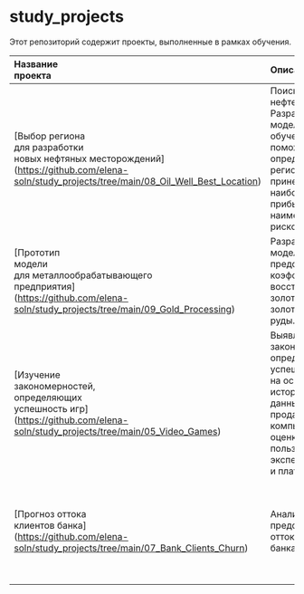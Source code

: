 # study_projects

Этот репозиторий содержит проекты, выполненные в рамках обучения.
 
|**Название <br /> проекта**|**Описание**|**Инструменты**|
|:--------------|:---------------|:---------------|
| [Выбор региона <br /> для разработки <br /> новых нефтяных месторождений] <br /> (https://github.com/elena-soln/study_projects/tree/main/08_Oil_Well_Best_Location) | Поиск региона для нефтедобычи. Разработка модели машинного обучения, которая поможет определить регион, где добыча принесет наибольшую прибыль с наименьшим риском убытков. | Python, Pandas, Numpy, Matplotlib, Seaborn, Sklearn, Bootstrap, машинное обучение, Random Forest, Linear Regression. |
| [Прототип <br /> модели <br /> для металлообрабатывающего <br /> предприятия] <br />(https://github.com/elena-soln/study_projects/tree/main/09_Gold_Processing) | Разработка модели, предсказывающей коэффициент восстановления золота из золотосодержащей руды. |       Python, Pandas, Numpy, Matplotlib, Seaborn, Sklearn, eli5, машинное обучение, Random Forest, Linear Regression, RandomizedSearchCV, PermutationImportance. |
| [Изучение <br /> закономерностей, <br /> определяющих <br /> успешность игр] <br /> (https://github.com/elena-soln/study_projects/tree/main/05_Video_Games) | Выявление закономерностей, определяющих успешность игры, на основе исторических данных о продажах компьютерных игр, оценки пользователей и экспертов, жанры и платформы. | Python, Pandas, Matplotlib, Numpy, Seaborn, Scipy, проверка статистических гипотез, Student's t-test. |
| [Прогноз оттока <br /> клиентов банка]<br />(https://github.com/elena-soln/study_projects/tree/main/07_Bank_Clients_Churn)| Анализ и предсказание оттока клиентов из банка. |Pandas, Matplotlib, Numpy, Seaborn, Sklearn, GridSearchCV, LogisticRegression, RandomForest, DecisionTree, upsampling, downsampling, обучение с учителем.|

